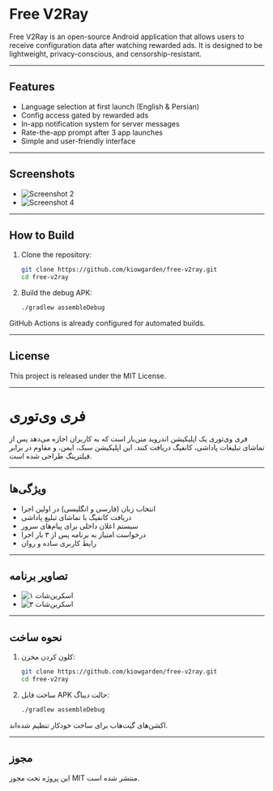 
# Free V2Ray

Free V2Ray is an open-source Android application that allows users to receive configuration data after watching rewarded ads. It is designed to be lightweight, privacy-conscious, and censorship-resistant.

---

## Features

- Language selection at first launch (English & Persian)
- Config access gated by rewarded ads
- In-app notification system for server messages
- Rate-the-app prompt after 3 app launches
- Simple and user-friendly interface

---

## Screenshots



- ![Screenshot 2](screenshots/2.png)
- ![Screenshot 4](screenshots/4.png)

---

## How to Build

1. Clone the repository:
   ```bash
   git clone https://github.com/kiowgarden/free-v2ray.git
   cd free-v2ray
   ```

2. Build the debug APK:
   ```bash
   ./gradlew assembleDebug
   ```

GitHub Actions is already configured for automated builds.

---

## License

This project is released under the MIT License.

---

# فری وی‌تو‌ری

فری وی‌تو‌ری یک اپلیکیشن اندروید متن‌باز است که به کاربران اجازه می‌دهد پس از تماشای تبلیغات پاداشی، کانفیگ دریافت کنند. این اپلیکیشن سبک، ایمن، و مقاوم در برابر فیلترینگ طراحی شده است.

---

## ویژگی‌ها

- انتخاب زبان (فارسی و انگلیسی) در اولین اجرا
- دریافت کانفیگ با تماشای تبلیغ پاداشی
- سیستم اعلان داخلی برای پیام‌های سرور
- درخواست امتیاز به برنامه پس از ۳ بار اجرا
- رابط کاربری ساده و روان

---

## تصاویر برنامه



- ![اسکرین‌شات ۱](screenshots/1.png)
- ![اسکرین‌شات ۳](screenshots/3.png)

---

## نحوه ساخت

1. کلون کردن مخزن:
   ```bash
   git clone https://github.com/kiowgarden/free-v2ray.git
   cd free-v2ray
   ```

2. ساخت فایل APK حالت دیباگ:
   ```bash
   ./gradlew assembleDebug
   ```

اکشن‌های گیت‌هاب برای ساخت خودکار تنظیم شده‌اند.

---

## مجوز

این پروژه تحت مجوز MIT منتشر شده است.
